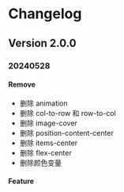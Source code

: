 # Changelog

## Version 2.0.0

### 20240528

#### Remove

- 删除 animation
- 删除 col-to-row 和 row-to-col
- 删除 image-cover
- 删除 position-content-center
- 删除 items-center
- 删除 flex-center
- 删除颜色变量

#### Feature
